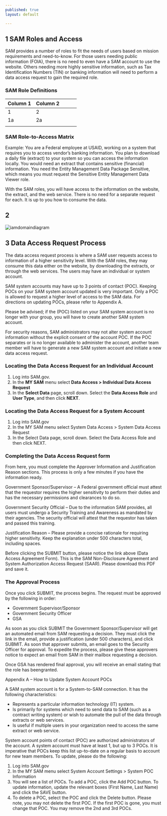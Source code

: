 ```yaml
---
published: true
layout: default

---
```

  
  
  
## 1 SAM Roles and Access

SAM provides a number of roles to fit the needs of users based on mission requirements and need-to-know. For those users needing public information (FOIA), there is no need to even have a SAM account to use the website. Others needing more highly sensitive information, such as Tax Identification Numbers (TIN) or banking information will need to perform a data access request to gain the required role.

### SAM Role Definitions

|  Column 1 |  Column 2 |   |   |   |
|---|---|---|---|---|
|  1 | 2  |   |   |   |
|  1a |  2a |   |   |   |
|   |   |   |   |   |

### SAM Role-to-Access Matrix

Example: You are a Federal employee at USAID, working on a system that requires you to access vendor’s banking information. You plan to download a daily file (extract) to your system so you can access the information locally. You would need an extract that contains sensitive (financial) information. You need the Entity Management Data Package Sensitive, which means you must request the Sensitive Entity Management Data Viewer role.

With the SAM roles, you will have access to the information on the website, the extract, and the web service. There is no need for a separate request for each. It is up to you how to consume the data.

## 2
![iamdomaindiagram](https://cloud.githubusercontent.com/assets/7384457/2880404/62abf22a-d475-11e3-9b9e-de033e77e9d7.png)



## 3 Data Access Request Process

The data access request process is where a SAM user requests access to information of a higher sensitivity level. With the SAM roles, they may consume this data either on the website, by downloading the extracts, or through the web services. The users may have an individual or system account.

SAM system accounts may have up to 3 points of contact (POC). Keeping POCs on your SAM system account updated is very important. Only a POC is allowed to request a higher level of access to the SAM data. For directions on updating POCs, please refer to Appendix A.

Please be advised; if the (POC) listed on your SAM system account is no longer with your group, you will have to create another SAM system account.

For security reasons, SAM administrators may not alter system account information without the explicit consent of the account POC. If the POC separates or is no longer available to administer the account, another team member will have to generate a new SAM system account and initiate a new data access request.

### Locating the Data Access Request for an Individual Account

1. Log into SAM.gov.
2. In the **MY SAM** menu select **Data Access > Individual Data Access Request**
3. In the **Select Data** page, scroll down. Select the **Data Access Role** and **User Type**, and then click **NEXT**.

### Locating the Data Access Request for a System Account

1. Log into SAM.gov
2. In the MY SAM menu select System Data Access > System Data Access Request
3. In the Select Data page, scroll down. Select the Data Access Role and then click NEXT.

### Completing the Data Access Request form

From here, you must complete the Approver Information and Justification Reason sections. This process is only a few minutes if you have the information ready.

Government Sponsor/Supervisor – A Federal government official must attest that the requestor requires the higher sensitivity to perform their duties and has the necessary permissions and clearances to do so.

Government Security Official – Due to the information SAM provides, all users must undergo a Security Training and Awareness as mandated by their agencies. The security official will attest that the requestor has taken and passed this training.

Justification Reason – Please provide a concise rationale for requiring higher sensitivity. Keep the explanation under 500 characters total, including spaces.

Before clicking the SUBMIT button, please notice the link above (Data Access Agreement Form). This is the SAM Non-Disclosure Agreement and System Authorization Access Request (SAAR). Please download this PDF and save it.

### The Approval Process

Once you click SUBMIT, the process begins. The request must be approved by the following in order:

* Government Supervisor/Sponsor
* Government Security Officer
* GSA

As soon as you click SUBMIT the Government Sponsor/Supervisor will get an automated email from SAM requesting a decision. They must click the link in the email, provide a justification (under 500 characters), and click SUBMIT. As soon that approver submits, an email goes to the Security Officer for approval. To expedite the process, please give these approvers notice to expect an email from SAM in their mailbox requesting a decision.

Once GSA has rendered final approval, you will receive an email stating that the role has beengranted.



Appendix A – How to Update System Account POCs

A SAM system account is for a System-to-SAM connection. It has the following characteristics: 

* Represents a particular information technology (IT) system.
* Is primarily for systems which need to send data to SAM (such as a contract writing system) or wish to automate the pull of the data through extracts or web services.
* Is useful if multiple users in your organization need to access the same extract or web service.

System account points of contact (POC) are authorized administrators of the account. A system account must have at least 1, but up to 3 POCs. It is imperative that POCs keep this list up-to-date on a regular basis to account for new team members. To update, please do the following:

1. Log into SAM.gov
2. In the MY SAM menu select System Account Settings > System POC Information
3. You will see a list of POCs. To add a POC, click the Add POC button. To update information, update the relevant boxes (First Name, Last Name) and click the SAVE button. 
4. To delete a POC, select the POC and click the Delete button. Please note, you may not delete the first POC. If the first POC is gone, you must change that POC. You may remove the 2nd and 3rd POCs.
 
 
 
 
